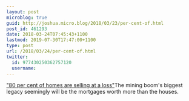 ```yaml
---
layout: post
microblog: true
guid: http://joshua.micro.blog/2018/03/23/per-cent-of.html
post_id: 461293
date: 2018-03-24T07:45:43+1100
lastmod: 2019-07-30T17:47:00+1100
type: post
url: /2018/03/24/per-cent-of.html
twitter:
  id: 977430250362757120
  username: 
---
```

["80 per cent of homes are selling at a loss"](http://www.abc.net.au/news/2018-03-21/real-estate-boom-town-where-most-homes-now-sell-for-a-loss/9566710)The mining boom's biggest legacy seemingly will be the mortgages worth more than the houses.
